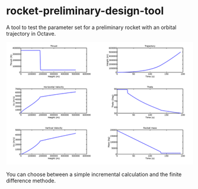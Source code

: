 # rocket-preliminary-design-tool
A tool to test the parameter set for a preliminary rocket with an orbital trajectory in Octave.

![example](./images/example.PNG)

You can choose between a simple incremental calculation and the finite difference methode.




